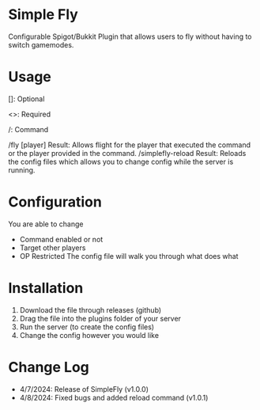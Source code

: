 # Simple Fly

Configurable Spigot/Bukkit Plugin that allows users to fly without having to switch gamemodes.

# Usage
[]: Optional

<>: Required

/:  Command

/fly [player]
Result: Allows flight for the player that executed the command or the player provided in the command.
/simplefly-reload
Result: Reloads the config files which allows you to change config while the server is running.

# Configuration
You are able to change
- Command enabled or not
- Target other players
- OP Restricted
The config file will walk you through what does what

# Installation
1. Download the file through releases (github)
2. Drag the file into the plugins folder of your server
3. Run the server (to create the config files)
4. Change the config however you would like

# Change Log
- 4/7/2024: Release of SimpleFly                  (v1.0.0)
- 4/8/2024: Fixed bugs and added reload command   (v1.0.1)
